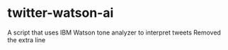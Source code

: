 # twitter-watson-ai
A script that uses IBM Watson tone analyzer to interpret tweets
Removed the extra line
